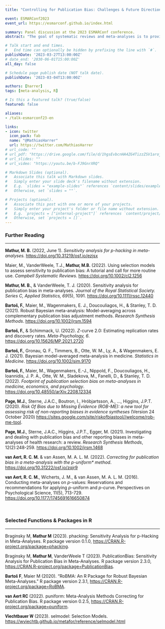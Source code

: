 ```yaml
---
title: "Controlling for Publication Bias: Challenges & Future Directions"

event: ESMARConf2023
event_url: https://esmarconf.github.io/index.html

summary: Panel discussion at the 2023 ESMARConf conference.
abstract: "The goal of systematic reviews and meta-analyses is to provide a comprehensive, unbiased synthesis of the available evidence in a research field. This aim is seriously threatened if we have reasons to believe that some results are systematically missing or underrepresented in the published literature. Controlling adequately for such publication biases in meta-analyses remains challenging. Various methods are available, which differ in their assumptions concerning why publication bias arises, as well as how it manifests itself. Bringing together highly experienced field experts, the goal of this panel discussion is to highlight current state-of-the-art methods to control for publication bias, and their implementations in R. We also want to shed light on how evidence synthesists may navigate the great variety of approaches and implementations, and if some may be preferable to others. Finally, we aim to explore open research questions and future directions in the development of methods to adjust for publication bias."

# Talk start and end times.
#   End time can optionally be hidden by prefixing the line with `#`.
publishDate: '2023-03-27T13:00:00Z'
# date_end: '2030-06-01T15:00:00Z'
all_day: false

# Schedule page publish date (NOT talk date).
publishDate: '2023-03-04T13:00:00Z'

authors: [harrer]
tags: [meta-analysis, R]

# Is this a featured talk? (true/false)
featured: false

aliases:
- /talk-esmarconf23-en

links:
- icon: twitter
  icon_pack: fab
  name: "@MathiasHarrer"
  url: https://twitter.com/MathiasHarrer
# url_code: ""
# url_pdf: "https://drive.google.com/file/d/1hgsEvbcnHA4ZG4TizzZSV1arojeKON8C/preview"
# url_slides: ""
# url_video: "https://youtu.be/b-FJ9GnrXRQ"

# Markdown Slides (optional).
#   Associate this talk with Markdown slides.
#   Simply enter your slide deck's filename without extension.
#   E.g. `slides = "example-slides"` references `content/slides/example-slides.md`.
#   Otherwise, set `slides = ""`.

# Projects (optional).
#   Associate this post with one or more of your projects.
#   Simply enter your project's folder or file name without extension.
#   E.g. `projects = ["internal-project"]` references `content/project/deep-learning/index.md`.
#   Otherwise, set `projects = []`.
---
```


<style>
b {
  font-family: Roboto;
  font-weight: bold;
}
</style>


<h3>Further Reading</h3>

<hr>

<b>Mathur, M. B.</b> (2022, June 1). <i>Sensitivity analysis for $p$-hacking in meta-analyses.</i> https://doi.org/10.31219/osf.io/ezjsx

Maier, M., VanderWeele, T.J., <b>Mathur, M.B.</b> (2022). Using selection models to assess sensitivity to publication bias: A tutorial and call for more routine use. <i>Campbell Systematic Reviews.</i>  https://doi.org/10.1002/cl2.1256

<b>Mathur, M. B.</b>, & VanderWeele, T. J. (2020). Sensitivity analysis for publication bias in meta-analyses. <i>Journal of the Royal Statistical Society. Series C, Applied Statistics, 69</i>(5), 1091. https://doi.org/10.1111/rssc.12440

<b>Bartoš, F.</b>, Maier, M., Wagenmakers, E. J., Doucouliagos, H., & Stanley, T. D. (2021). Robust Bayesian meta-analysis: Model-averaging across complementary publication bias adjustment methods. <i>Research Synthesis Methods</i>. https://doi.org/10.1002/jrsm.1594

<b>Bartoš, F.</b>, & Schimmack, U. (2022). $Z$-curve 2.0: Estimating replication rates and discovery rates. <i>Meta-Psychology, 6</i>. https://doi.org/10.15626/MP.2021.2720

<b>Bartoš, F.</b>, Gronau, Q. F., Timmers, B., Otte, W. M., Ly, A., & Wagenmakers, E. J. (2021). Bayesian model-averaged meta-analysis in medicine. <i>Statistics in Medicine</i>. https://doi.org/10.1002/sim.9170

<b>Bartoš, F.</b>, Maier, M., Wagenmakers, E.-J., Nippold, F., Doucouliagos, H., Ioannidis, J. P. A., Otte, W. M., Sladekova, M., Fanelli, D., & Stanley, T. D. (2022). <i>Footprint of publication selection bias on meta-analyses in medicine, economics, and psychology</i>. https://doi.org/10.48550/arXiv.2208.12334

<b>Page, M.J.</b>, Sterne, J.A.C., Boutron, I., Hróbjartsson, A., ..., Higgins, J.P.T. (2020). <i>Risk Of Bias due to Missing Evidence (ROB-ME): a new tool for assessing risk of non-reporting biases in evidence syntheses</i> (Version 24 October 2020) https://sites.google.com/site/riskofbiastool//welcome/rob-me-tool.

<b>Page, M.J.</b>, Sterne, J.A.C., Higgins, J.P.T., Egger, M. (2021). Investigating and dealing with publication bias and other reporting biases in meta-analyses of health research: a review. <i>Research Synthesis Methods</i>, 12(2):248-259. https://doi.org/10.1002/jrsm.1468

<b>van Aert, R. C. M.</b> & van Assen, M. A. L. M. (2022). <i>Correcting for publication bias in a meta-analysis with the $p$-uniform* method</i>. https://doi.org/10.31222/osf.io/zqjr9

<b>van Aert, R. C. M.</b>, Wicherts, J. M., & van Assen, M. A. L. M. (2016). Conducting meta-analyses on $p$-values: Reservations and recommendations for applying $p$-uniform and $p$-curve. </i>Perspectives on Psychological Science, 11</i>(5), 713-729. https://doi.org/10.1177/1745691616650874

<br>

<h3>Selected Functions & Packages in R</h3>

<hr>

Braginsky M, <b>Mathur M</b> (2023). phacking: Sensitivity Analysis for p-Hacking in Meta-Analyses. R package version 0.1.0, https://CRAN.R-project.org/package=phacking.

Braginsky M, <b>Mathur M</b>, VanderWeele T (2023). PublicationBias: Sensitivity Analysis for Publication Bias in Meta-Analyses. R package version 2.3.0, https://CRAN.R-project.org/package=PublicationBias.

<b>Bartoš F</b>, Maier M (2020). “RoBMA: An R Package for Robust Bayesian Meta-Analyses.” R package version 2.3.1, https://CRAN.R-project.org/package=RoBMA.

<b>van Aert RC</b> (2022). puniform: Meta-Analysis Methods Correcting for Publication Bias. R package version 0.2.5, https://CRAN.R-project.org/package=puniform.

<b>Viechtbauer W</b> (2023). selmodel: Selection Models. https://wviechtb.github.io/metafor/reference/selmodel.html

<br>



